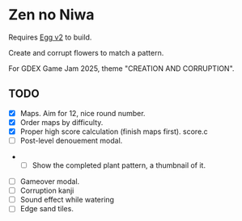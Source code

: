 # Zen no Niwa

Requires [Egg v2](https://github.com/aksommerville/egg2) to build.

Create and corrupt flowers to match a pattern.

For GDEX Game Jam 2025, theme "CREATION AND CORRUPTION".

## TODO

 - [x] Maps. Aim for 12, nice round number.
 - [x] Order maps by difficulty.
 - [x] Proper high score calculation (finish maps first). score.c
 - [ ] Post-level denouement modal.
 - - [ ] Show the completed plant pattern, a thumbnail of it.
 - [ ] Gameover modal.
 - [ ] Corruption kanji
 - [ ] Sound effect while watering
 - [ ] Edge sand tiles.
